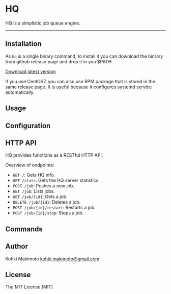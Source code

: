 # HQ

HQ is a simplistic job queue engine.

----

## Installation

As `hq` is a single binary command, to install it you can download the binrary from github release page and drop it in you $PATH

[Download latest version](https://github.com/kohkimakimoto/hq/releases/latest)

If you use CentOS7, you can also use RPM package that is stored in the same release page. It is useful because it configures systemd service automatically.

## Usage

## Configuration

## HTTP API

HQ provides functions as a RESTful HTTP API.

Overview of endpoints:

* `GET /`: Gets HQ info.
* `GET /stats`: Gets the HQ server statistics.
* `POST /job`: Pushes a new job.
* `GET /job`: Lists jobs.
* `GET /job/{id}`: Gets a job.
* `DELETE /job/{id}`: Deletes a job.
* `POST /job/{id}/restart`: Restarts a job.
* `POST /job/{id}/stop`: Stops a job.

## Commands

## Author

Kohki Makimoto <kohki.makimoto@gmail.com>

## License

The MIT License (MIT)
